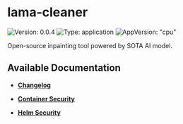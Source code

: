 # lama-cleaner

![Version: 0.0.4](https://img.shields.io/badge/Version-0.0.4-informational?style=flat-square) ![Type: application](https://img.shields.io/badge/Type-application-informational?style=flat-square) ![AppVersion: "cpu"](https://img.shields.io/badge/AppVersion-"cpu"-informational?style=flat-square)

Open-source inpainting tool powered by SOTA AI model.

## Available Documentation

- [**Changelog**](CHANGELOG)

- [**Container Security**](container-security)

- [**Helm Security**](helm-security)

